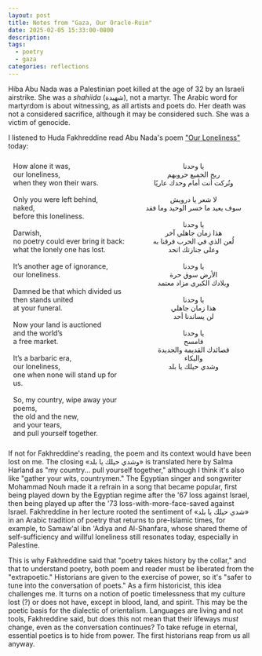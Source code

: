 ```yaml
---
layout: post
title: Notes from "Gaza, Our Oracle-Ruin"
date: 2025-02-05 15:33:00-0800
description: 
tags:
  - poetry
  - gaza
categories: reflections
---
```

Hiba Abu Nada was a Palestinian poet killed at the age of 32 by an Israeli airstrike. She was a *shahiida* (شهيدة), not a martyr. The Arabic word for martyrdom is about witnessing, as all artists and poets do. Her death was not a considered sacrifice, although it may be considered such. She was a victim of genocide.

I listened to Huda Fakhreddine read Abu Nada's poem ["Our Loneliness"](https://arablit.org/2023/12/04/our-loneliness-a-poem-by-hiba-abu-nada/) today:
<div style="display: flex; justify-content: space-between;">
<div style="flex: 1; padding: 10px;">
How alone it was,<br>
our loneliness,<br>
when they won their wars.<br><br>
Only you were left behind,<br>
naked,<br>
before this loneliness.<br><br>
Darwish,<br>
no poetry could ever bring it back:<br>
what the lonely one has lost.<br><br>
It’s another age of ignorance,<br>
our loneliness.<br><br>
Damned be that which divided us<br>
then stands united<br>
at your funeral.<br><br>
Now your land is auctioned<br>
and the world’s<br>
a free market.<br><br>
It’s a barbaric era,<br>
our loneliness,<br>
one when none will stand up for us.<br><br>
So, my country, wipe away your poems,<br>
the old and the new,<br>
and your tears,<br>
and pull yourself together.
</div>
<div style="text-align: center; flex: 1; padding: 10px;">
يا وحدنا<br>
ربح الجميع حروبهم<br>
وتُركت أنت أمام وحدك عاريًا<br><br>
لا شعر يا درويش<br>
سوف يعيد ما خسر الوحيد وما فقد<br><br>
يا وحدنا<br>
هذا زمان جاهلي آخر<br>
لُعن الذي في الحرب فرقنا به<br>
وعلى جنازتك اتحد<br><br>
يا وحدنا<br>
الأرض سوق حرة<br>
وبلادك الكبرى مزاد معتمد<br><br>
يا وحدنا<br>
هذا زمان جاهلي<br>
لن يساندنا أحد<br><br>
يا وحدنا<br>
فامسح<br>
قصائدك القديمة والجديدة<br>
والبكاء<br>
وشدي حيلك يا بلد
</div>
</div>

If not for Fakhreddine's reading, the poem and its context would have been lost on me. The closing «وشدي حيلك يا بلد» is translated here by Salma Harland as "my country... pull yourself together," although I think it's also like "gather your wits, countrymen." The Egyptian singer and songwriter Mohammad Nouh made it a refrain in a song that became popular, first being played down by the Egyptian regime after the '67 loss against Israel, then being played up after the '73 loss-with-more-face-saved against Israel. Fakhreddine in her lecture rooted the sentiment of «شدي حيلك يا بلد» in an Arabic tradition of poetry that returns to pre-Islamic times, for example, to Samaw'al ibn 'Adiya and Al-Shanfara, whose shared theme of self-sufficiency and willful loneliness still resonates today, especially in Palestine.

This is why Fakhreddine said that "poetry takes history by the collar," and that to understand poetry, both poem and reader must be liberated from the "extrapoetic." Historians are given to the exercise of power, so it's "safer to tune into the conversation of poets." As a firm historicist, this idea challenges me. It turns on a notion of poetic timelessness that my culture lost (?) or does not have, except in blood, land, and spirit. This may be the poetic basis for the dialectic of orientalism. Languages are living and not tools, Fakhreddine said, but does this not mean that their lifeways *must* change, even as the conversation continues? To take refuge in eternal, essential poetics is to hide from power. The first historians reap from us all anyway.